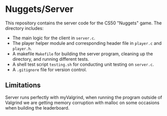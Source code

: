 # Nuggets/Server

This repository contains the server code for the CS50 "Nuggets" game. The directory includes:

* The main logic for the client in `server.c`.
* The player helper module and corresponding header file in `player.c` and `player.h`.
* A makefile `Makefile` for building the server program, cleaning up the directory, and running different tests. 
* A shell test script `testing.sh` for conducting unit testing on `server.c`.
* A `.gitignore` file for version control.

## Limitations

Server runs perfectly with myValgrind, when running the program outside of
Valgrind we are getting memory corruption with malloc on some occasions when
building the leaderboard.